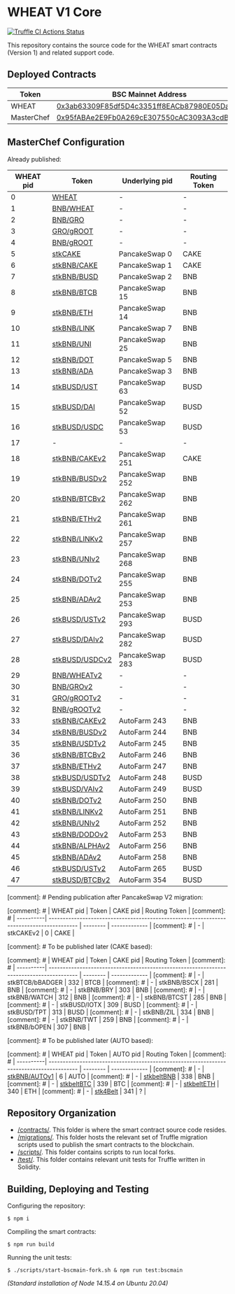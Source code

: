 # WHEAT V1 Core

[![Truffle CI Actions Status](https://github.com/GrowthDeFi/wheat-v1-core/workflows/Truffle%20CI/badge.svg)](https://github.com/GrowthDeFi/wheat-v1-core/actions)

This repository contains the source code for the WHEAT smart contracts
(Version 1) and related support code.

## Deployed Contracts

| Token         | BSC Mainnet Address                                                                                                  |
| ------------- | -------------------------------------------------------------------------------------------------------------------- |
| WHEAT         | [0x3ab63309F85df5D4c3351ff8EACb87980E05Da4E](https://bscscan.com/address/0x3ab63309F85df5D4c3351ff8EACb87980E05Da4E) |
| MasterChef    | [0x95fABAe2E9Fb0A269cE307550cAC3093A3cdB448](https://bscscan.com/address/0x95fABAe2E9Fb0A269cE307550cAC3093A3cdB448) |

## MasterChef Configuration

Already published:

| WHEAT pid | Token                                                                                    | Underlying pid  | Routing Token |
| ----------| ---------------------------------------------------------------------------------------- | --------------- | ------------- |
| 0         | [WHEAT](https://bscscan.com/address/0x3ab63309F85df5D4c3351ff8EACb87980E05Da4E)          | -               | -             |
| 1         | [BNB/WHEAT](https://bscscan.com/address/0xba2aBFfaF06A83AC2a4beE91bB009409EE0c771D)      | -               | -             |
| 2         | [BNB/GRO](https://bscscan.com/address/0x5eEb5A7d5229687698825d30e8302A56c5404d4b)        | -               | -             |
| 3         | [GRO/gROOT](https://bscscan.com/address/0xd665A0b6293C6Bc05D3823Acb0c1596D4B88F3B2)      | -               | -             |
| 4         | [BNB/gROOT](https://bscscan.com/address/0x7Fb2C6B9377480FcFB3afB987fD5be6F6139d8c4)      | -               | -             |
| 5         | [stkCAKE](https://bscscan.com/address/0x84BA65DB2da175051E25F86e2f459C863CBb3E0C)        | PancakeSwap 0   | CAKE          |
| 6         | [stkBNB/CAKE](https://bscscan.com/address/0xb290b079d7386C8e6F7a01F2f83c760aD807752C)    | PancakeSwap 1   | CAKE          |
| 7         | [stkBNB/BUSD](https://bscscan.com/address/0x5cce1C68Db563586e10bc0B8Ef7b65265971cD91)    | PancakeSwap 2   | BNB           |
| 8         | [stkBNB/BTCB](https://bscscan.com/address/0x61f6Fa43D16890382E38E32Fd02C7601A271f133)    | PancakeSwap 15  | BNB           |
| 9         | [stkBNB/ETH](https://bscscan.com/address/0xc9e459BF16C10A40bc7daa4a2366ac685cEe784F)     | PancakeSwap 14  | BNB           |
| 10        | [stkBNB/LINK](https://bscscan.com/address/0xB2a97CC57AC2229a4017227cf71a28271a89f569)    | PancakeSwap 7   | BNB           |
| 11        | [stkBNB/UNI](https://bscscan.com/address/0x12821BE81Ee152DF53bEa1b9ad0B45A6d95B1ad5)     | PancakeSwap 25  | BNB           |
| 12        | [stkBNB/DOT](https://bscscan.com/address/0x9Be3593e1784E6Dc8A0b77760aA9e917Ed579676)     | PancakeSwap 5   | BNB           |
| 13        | [stkBNB/ADA](https://bscscan.com/address/0x13342abC6FD747dE2F11c58cB32f7326BE331183)     | PancakeSwap 3   | BNB           |
| 14        | [stkBUSD/UST](https://bscscan.com/address/0xd27F9D92cb456603FCCdcF2eBA92Db585140D969)    | PancakeSwap 63  | BUSD          |
| 15        | [stkBUSD/DAI](https://bscscan.com/address/0xEe827483fb49a72C8c13C460275e39f7A59fB439)    | PancakeSwap 52  | BUSD          |
| 16        | [stkBUSD/USDC](https://bscscan.com/address/0x97527E4033CAdD548eB2Eb5dB3BCdd8BF21f925D)   | PancakeSwap 53  | BUSD          |
| 17        | -                                                                                        | -               | -             |
| 18        | [stkBNB/CAKEv2](https://bscscan.com/address/0x4291474e88E2fEE6eC5B8c28F4Ed2075cEf5B803)  | PancakeSwap 251 | CAKE          |
| 19        | [stkBNB/BUSDv2](https://bscscan.com/address/0xdC4D358B34619e4fE7feb28bE301B2FBe4F3aFf9)  | PancakeSwap 252 | BNB           |
| 20        | [stkBNB/BTCBv2](https://bscscan.com/address/0xA561fa603bf0B43Cb0d0911EeccC8B6777d3401B)  | PancakeSwap 262 | BNB           |
| 21        | [stkBNB/ETHv2](https://bscscan.com/address/0x28e6aa3DD98372Da0959Abe9d0efeB4455d4dFe1)   | PancakeSwap 261 | BNB           |
| 22        | [stkBNB/LINKv2](https://bscscan.com/address/0x3B88a64D0B9fA485B71c98B00D799aa8D1aEe9E3)  | PancakeSwap 257 | BNB           |
| 23        | [stkBNB/UNIv2](https://bscscan.com/address/0x515785CE5D5e94f93fe41Ed3fd83779Fb3Aff8A4)   | PancakeSwap 268 | BNB           |
| 24        | [stkBNB/DOTv2](https://bscscan.com/address/0x53073f685474341cdc765F97E7CFB2F427BD9db9)   | PancakeSwap 255 | BNB           |
| 25        | [stkBNB/ADAv2](https://bscscan.com/address/0xf5aFfe3459813AB193329E53f17098806709046A)   | PancakeSwap 253 | BNB           |
| 26        | [stkBUSD/USTv2](https://bscscan.com/address/0x5141da4ab5b3e13ceE7B10980aE6bB848FdB59Cd)  | PancakeSwap 293 | BUSD          |
| 27        | [stkBUSD/DAIv2](https://bscscan.com/address/0x691e486b5F7E39e90d37485164fAbDDd93aE43cD)  | PancakeSwap 282 | BUSD          |
| 28        | [stkBUSD/USDCv2](https://bscscan.com/address/0xae35A19F1DAc62AD3794773D5f0983f05073D0f2) | PancakeSwap 283 | BUSD          |
| 29        | [BNB/WHEATv2](https://bscscan.com/address/0xD58F6FC430BFd33e07566541D91b80143d1D3BB5)    | -               | -             |
| 30        | [BNB/GROv2](https://bscscan.com/address/0x2e9AC5cFCD34E98d5edD9b31A48922f8c664b673)      | -               | -             |
| 31        | [GRO/gROOTv2](https://bscscan.com/address/0x6Fc18618a58e2A5ff0877E0561B8724d135DFC00)    | -               | -             |
| 32        | [BNB/gROOTv2](https://bscscan.com/address/0x0d5B76B7120736000D20A5E33bFF2185DCA79e9a)    | -               | -             |
| 33        | [stkBNB/CAKEv2](https://bscscan.com/address/0x86c15Efe94320Cd139eA4875b7ceF336e1F91f16)  | AutoFarm 243    | BNB           |
| 34        | [stkBNB/BUSDv2](https://bscscan.com/address/0xd5ffd8318b1c82FDE321f7BC1a553462A13A2E14)  | AutoFarm 244    | BNB           |
| 35        | [stkBNB/USDTv2](https://bscscan.com/address/0x7259CeBc6D8f84afdce4B81a3a33D53A526521F8)  | AutoFarm 245    | BNB           |
| 36        | [stkBNB/BTCBv2](https://bscscan.com/address/0x074fD0f3289cF3F5E0E80c969F62B21cB38Ad3b5)  | AutoFarm 246    | BNB           |
| 37        | [stkBNB/ETHv2](https://bscscan.com/address/0x15B310c8D9d0Ac9aefB94BF492e7eAbC43B4f93e)   | AutoFarm 247    | BNB           |
| 38        | [stkBUSD/USDTv2](https://bscscan.com/address/0x6f1c4303bC40AEee0aa60dD90e4eeC353487b66f) | AutoFarm 248    | BUSD          |
| 39        | [stkBUSD/VAIv2](https://bscscan.com/address/0xC8daDd57BD9342b7ba9449B952DBE11B4f3D1648)  | AutoFarm 249    | BUSD          |
| 40        | [stkBNB/DOTv2](https://bscscan.com/address/0x5C96941B28B824c3E9d01E5cb2D77B3f7801560e)   | AutoFarm 250    | BNB           |
| 41        | [stkBNB/LINKv2](https://bscscan.com/address/0x501382584a3DBF1471918Cd4ee0fd3bE23FfDF29)  | AutoFarm 251    | BNB           |
| 42        | [stkBNB/UNIv2](https://bscscan.com/address/0x0900a05910E7d4811f9FC17843120D6412df2968)   | AutoFarm 252    | BNB           |
| 43        | [stkBNB/DODOv2](https://bscscan.com/address/0x67A4c8d130ED95fFaB9F2CDf001811Ada1077875)  | AutoFarm 253    | BNB           |
| 44        | [stkBNB/ALPHAv2](https://bscscan.com/address/0x6C6d105066462EE9b5Cfc7628e2edB1000e887F1) | AutoFarm 256    | BNB           |
| 45        | [stkBNB/ADAv2](https://bscscan.com/address/0x73099318dfBB1C59e473322F29C215132A14Ab86)   | AutoFarm 258    | BNB           |
| 46        | [stkBUSD/USTv2](https://bscscan.com/address/0xB2b5dba919Da2E06d6cDd15dF17bA4b99D3eB1bD)  | AutoFarm 265    | BUSD          |
| 47        | [stkBUSD/BTCBv2](https://bscscan.com/address/0xf30D01da4257c696e537E2fdF0a2Ce6C9D627352) | AutoFarm 354    | BUSD          |

[comment]: # Pending publication after PancakeSwap V2 migration:

[comment]: # | WHEAT pid | Token                                                                                    | CAKE pid | Routing Token |
[comment]: # | ----------| ---------------------------------------------------------------------------------------- | -------- | ------------- |
[comment]: # | -         | stkCAKEv2                                                                                | 0        | CAKE          |

[comment]: # To be published later (CAKE based):

[comment]: # | WHEAT pid | Token                                                                                    | CAKE pid | Routing Token |
[comment]: # | ----------| ---------------------------------------------------------------------------------------- | -------- | ------------- |
[comment]: # | -         | stkBTCB/bBADGER                                                                          | 332      | BTCB          |
[comment]: # | -         | stkBNB/BSCX                                                                              | 281      | BNB           |
[comment]: # | -         | stkBNB/BRY                                                                               | 303      | BNB           |
[comment]: # | -         | stkBNB/WATCH                                                                             | 312      | BNB           |
[comment]: # | -         | stkBNB/BTCST                                                                             | 285      | BNB           |
[comment]: # | -         | stkBUSD/IOTX                                                                             | 309      | BUSD          |
[comment]: # | -         | stkBUSD/TPT                                                                              | 313      | BUSD          |
[comment]: # | -         | stkBNB/ZIL                                                                               | 334      | BNB           |
[comment]: # | -         | stkBNB/TWT                                                                               | 259      | BNB           |
[comment]: # | -         | stkBNB/bOPEN                                                                             | 307      | BNB           |

[comment]: # To be published later (AUTO based):

[comment]: # | WHEAT pid | Token                                                                                    | AUTO pid | Routing Token |
[comment]: # | ----------| ---------------------------------------------------------------------------------------- | -------- | ------------- |
[comment]: # | -         | [stkBNB/AUTOv1](https://bscscan.com/address/0x30cD3DF94b0FA799F946efB3CcB9E9902069aAEB)  | 6        | AUTO          |
[comment]: # | -         | [stkbeltBNB](https://bscscan.com/address/0x0000000000000000000000000000000000000000)     | 338      | BNB           |
[comment]: # | -         | [stkbeltBTC](https://bscscan.com/address/0x0000000000000000000000000000000000000000)     | 339      | BTC           |
[comment]: # | -         | [stkbeltETH](https://bscscan.com/address/0x0000000000000000000000000000000000000000)     | 340      | ETH           |
[comment]: # | -         | [stk4Belt](https://bscscan.com/address/0x0000000000000000000000000000000000000000)       | 341      | ?             |

## Repository Organization

* [/contracts/](contracts). This folder is where the smart contract source code
  resides.
* [/migrations/](migrations). This folder hosts the relevant set of Truffle
  migration scripts used to publish the smart contracts to the blockchain.
* [/scripts/](scripts). This folder contains scripts to run local forks.
* [/test/](test). This folder contains relevant unit tests for Truffle written
  in Solidity.

## Building, Deploying and Testing

Configuring the repository:

    $ npm i

Compiling the smart contracts:

    $ npm run build

Running the unit tests:

    $ ./scripts/start-bscmain-fork.sh & npm run test:bscmain

_(Standard installation of Node 14.15.4 on Ubuntu 20.04)_
